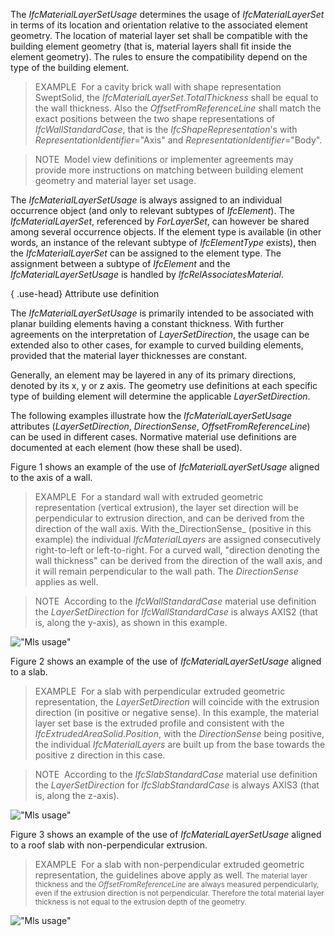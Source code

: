 The _IfcMaterialLayerSetUsage_ determines the usage of _IfcMaterialLayerSet_ in terms of its location and orientation relative to the associated element geometry. The location of material layer set shall be compatible with the building element geometry (that is, material layers shall fit inside the element geometry). The rules to ensure the compatibility depend on the type of the building element.

> EXAMPLE&nbsp; For a cavity brick wall with shape representation SweptSolid, the _IfcMaterialLayerSet.TotalThickness_ shall be equal to the wall thickness. Also the _OffsetFromReferenceLine_ shall match the exact positions between the two shape representations of _IfcWallStandardCase_, that is the _IfcShapeRepresentation_'s with _RepresentationIdentifier_="Axis" and _RepresentationIdentifier_="Body".

> NOTE&nbsp; Model view definitions or implementer agreements may provide more instructions on matching between building element geometry and material layer set usage.

The _IfcMaterialLayerSetUsage_ is always assigned to an individual occurrence object (and only to relevant subtypes of _IfcElement_). The _IfcMaterialLayerSet_, referenced by _ForLayerSet_, can however be shared among several occurrence objects. If the element type is available (in other words, an instance of the relevant subtype of _IfcElementType_ exists), then the _IfcMaterialLayerSet_ can be assigned to the element type. The assignment between a subtype of _IfcElement_ and the _IfcMaterialLayerSetUsage_ is handled by _IfcRelAssociatesMaterial_.

{ .use-head}
Attribute use definition

The _IfcMaterialLayerSetUsage_ is primarily intended to be associated with planar building elements having a constant thickness. With further agreements on the interpretation of _LayerSetDirection_, the usage can be extended also to other cases, for example to curved building elements, provided that the material layer thicknesses are constant.

Generally, an element may be layered in any of its primary directions, denoted by its x, y or z axis. The geometry use definitions at each specific type of building element will determine the applicable _LayerSetDirection_.

The following examples illustrate how the _IfcMaterialLayerSetUsage_ attributes (_LayerSetDirection_, _DirectionSense_, _OffsetFromReferenceLine_) can be used in different cases. Normative material use definitions are documented at each element (how these shall be used).

Figure 1 shows an example of the use of _IfcMaterialLayerSetUsage_ aligned to the axis of a wall.

> EXAMPLE&nbsp; For a standard wall with extruded geometric representation (vertical extrusion), the layer set direction will be perpendicular to extrusion direction, and can be derived from the direction of the wall axis. With the_DirectionSense_ (positive in this example) the individual _IfcMaterialLayers_ are assigned consecutively right-to-left or left-to-right. For a curved wall, "direction denoting the wall thickness" can be derived from the direction of the wall axis, and it will remain perpendicular to the wall path. The _DirectionSense_ applies as well.

> NOTE&nbsp; According to the _IfcWallStandardCase_ material use definition the _LayerSetDirection_ for _IfcWallStandardCase_ is always AXIS2 (that is, along the y-axis), as shown in this example.

!["Mls usage"](../../../figures/IfcMaterialLayerSetUsage_Wall-01.png "Figure 1 &mdash; Material layer set usage for wall")

Figure 2 shows an example of the use of _IfcMaterialLayerSetUsage_ aligned to a slab.

> EXAMPLE&nbsp; For a slab with perpendicular extruded geometric representation, the _LayerSetDirection_ will coincide with the extrusion direction (in positive or negative sense). In this example, the material layer set base is the extruded profile and consistent with the _IfcExtrudedAreaSolid.Position_, with the _DirectionSense_ being positive, the individual _IfcMaterialLayers_ are built up from the base towards the positive z direction in this case.

> NOTE&nbsp; According to the _IfcSlabStandardCase_ material use definition the _LayerSetDirection_ for _IfcSlabStandardCase_ is always AXIS3 (that is, along the z-axis).

!["Mls usage"](../../../figures/IfcMaterialLayerSetUsage_Slab-01.png "Figure 2 &mdash; Material layer set usage for slab")

Figure 3 shows an example of the use of _IfcMaterialLayerSetUsage_ aligned to a roof slab with non-perpendicular extrusion.

> EXAMPLE&nbsp; For a slab with non-perpendicular extruded geometric representation, the guidelines above apply as well<small>. The material layer thickness and the <em>OffsetFromReferenceLine</em> are always measured
perpendicularly, even if the extrusion direction is not perpendicular. Therefore the total material layer thickness is
not equal to the extrusion depth of the geometry.</small>

!["Mls usage"](../../../figures/IfcMaterialLayerSetUsage_RoofSlab-01.png "Figure 3 &mdash; Material layer set usage for roof slab")